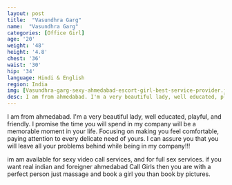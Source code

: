 ```yaml
---
layout: post
title:  "Vasundhra Garg"
name:  "Vasundhra Garg"
categories: [Office Girl]
age: '20'
weight: '48'
height: '4.8'
chest: '36'
waist: '30'
hip: '34'
language: Hindi & English
region: India
img: [Vasundhra-garg-sexy-ahmedabad-escort-girl-best-service-provider.jpg,Vasundhra-garg-hot-bobs-ahmedabad-call-girl.jpg,Vasundhra-garg-hot-sexy-body-call-girl-sohanisharma.jpg,Vasundhra-garg-look-like-sunny-leone-hot-call-girl.jpg,Vasundhra-garg-sexy-ahmedabad-escort-very-beautyfull-girl.jpg,Vasundhra-garg-sexy-ahmedabad-escort-very-cuteness-overloaded-girl.jpg,Vasundhra-garg-sexy-figger-call-girl-ahmedabad.jpg,Vasundhra-garg-sexy-figger-girl-call-girl-ahmedabad.jpg,Vasundhra-garg-very-sexy-girl-ahmedabad-escort-independent.jpg]
desc: I am from ahmedabad. I'm a very beautiful lady, well educated, playful, and friendly. I promise the time you will spend in my company will be a memorable moment in your life. Focusing on making you feel comfortable, paying attention to every delicate need of yours. I can assure you that you will leave all your problems behind while being in my company!!!
---
```


<p>I am from ahmedabad. I'm a very beautiful lady, well educated, playful, and friendly. I promise the time you will spend in my company will be a memorable moment in your life. Focusing on making you feel comfortable, paying attention to every delicate need of yours. I can assure you that you will leave all your problems behind while being in my company!!!</p>

<p>im am available for sexy video call services, and for full sex services. if you want real indian and foreigner ahmedabad Call Girls then you are with a perfect person just massage and book a girl you than book by pictures.</p>